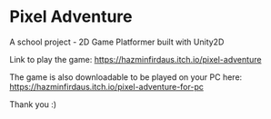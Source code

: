 # Pixel Adventure

A school project - 2D Game Platformer built with Unity2D

Link to play the game: https://hazminfirdaus.itch.io/pixel-adventure

The game is also downloadable to be played on your PC here: https://hazminfirdaus.itch.io/pixel-adventure-for-pc
 
Thank you :)
